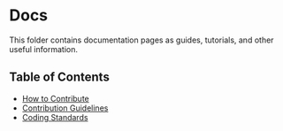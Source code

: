 # Docs

This folder contains documentation pages as guides, tutorials, and other useful information.

## Table of Contents

* [How to Contribute](how-to-contribute.md)
* [Contribution Guidelines](contribution-guidelines.md)
* [Coding Standards](coding-standards.md)